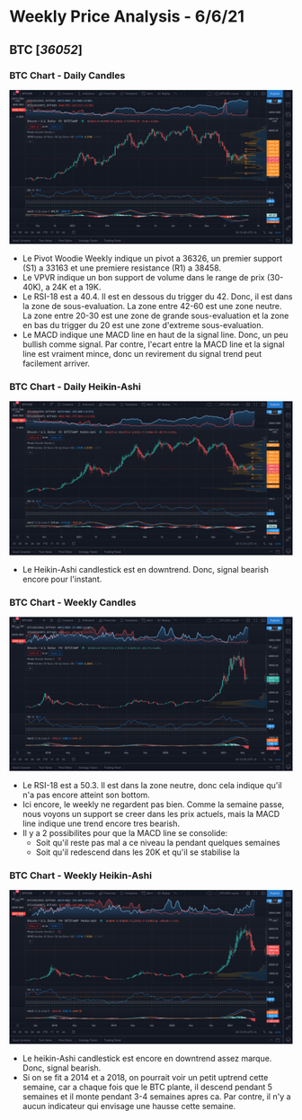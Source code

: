 # Weekly Price Analysis - 6/6/21
## BTC [*36052*]


### BTC Chart - Daily Candles
![BTC Chart - Daily Candles](./images/Screenshot_2021-06-06_nd.png "BTC Chart - Daily Candles")

+ Le Pivot Woodie Weekly indique un pivot a 36326, un premier support (S1) a 33163 et une premiere resistance (R1) a 38458.  
+ Le VPVR indique un bon support de volume dans le range de prix (30-40K), a 24K et a 19K.
+ Le RSI-18 est a 40.4. Il est en dessous du trigger du 42. Donc, il est dans la zone de sous-evaluation. La zone entre 42-60 est une zone neutre. La zone entre 20-30 est une zone de grande sous-evaluation et la zone en bas du trigger du 20 est une zone d'extreme sous-evaluation.
+ Le MACD indique une MACD line en haut de la signal line. Donc, un peu bullish comme signal. Par contre, l'ecart entre la MACD line et la signal line est vraiment mince, donc un revirement du signal trend peut facilement arriver.


### BTC Chart - Daily Heikin-Ashi
![BTC Chart - Daily Heikin-Ashi](./images/Screenshot_2021-06-06_had.png "BTC Chart - Daily Heikin-Ashi")

+ Le Heikin-Ashi candlestick est en downtrend. Donc, signal bearish encore pour l'instant.


### BTC Chart - Weekly Candles
![BTC Chart - Weekly Candles](./images/Screenshot_2021-06-06_nw.png "BTC Chart - Weekly Candles")

+ Le RSI-18 est a 50.3. Il est dans la zone neutre, donc cela indique qu'il n'a pas encore atteint son bottom.
+ Ici encore, le weekly ne regardent pas bien. Comme la semaine passe, nous voyons un support se creer dans les prix actuels, mais la MACD line indique une trend encore tres bearish.
+ Il y a 2 possibilites pour que la MACD line se consolide:
    * Soit qu'il reste pas mal a ce niveau la pendant quelques semaines
    * Soit qu'il redescend dans les 20K et qu'il se stabilise la


### BTC Chart - Weekly Heikin-Ashi
![BTC Chart - Weekly Heikin-Ashi](./images/Screenshot_2021-06-06_haw.png "BTC Chart - Weekly Heikin-Ashi")

+ Le heikin-Ashi candlestick est encore en downtrend assez marque. Donc, signal bearish.
+ Si on se fit a 2014 et a 2018, on pourrait voir un petit uptrend cette semaine, car a chaque fois que le BTC plante, il descend pendant 5 semaines et il monte pendant 3-4 semaines apres ca. Par contre, il n'y a aucun indicateur qui envisage une hausse cette semaine.
